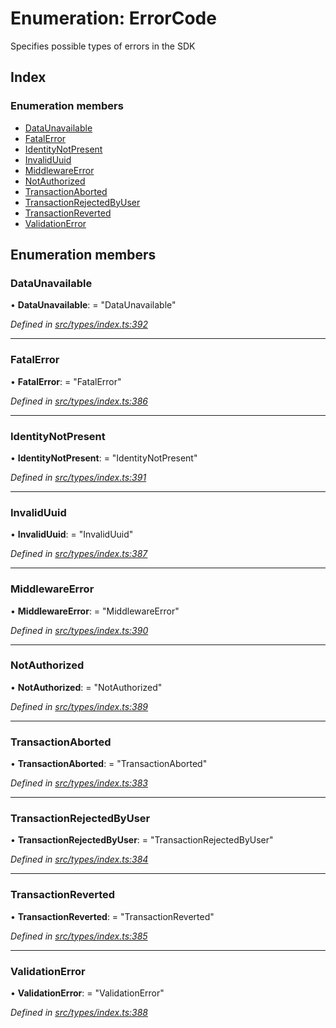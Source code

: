 # Enumeration: ErrorCode

Specifies possible types of errors in the SDK

## Index

### Enumeration members

* [DataUnavailable](errorcode.md#dataunavailable)
* [FatalError](errorcode.md#fatalerror)
* [IdentityNotPresent](errorcode.md#identitynotpresent)
* [InvalidUuid](errorcode.md#invaliduuid)
* [MiddlewareError](errorcode.md#middlewareerror)
* [NotAuthorized](errorcode.md#notauthorized)
* [TransactionAborted](errorcode.md#transactionaborted)
* [TransactionRejectedByUser](errorcode.md#transactionrejectedbyuser)
* [TransactionReverted](errorcode.md#transactionreverted)
* [ValidationError](errorcode.md#validationerror)

## Enumeration members

###  DataUnavailable

• **DataUnavailable**: = "DataUnavailable"

*Defined in [src/types/index.ts:392](https://github.com/PolymathNetwork/polymesh-sdk/blob/5b409784/src/types/index.ts#L392)*

___

###  FatalError

• **FatalError**: = "FatalError"

*Defined in [src/types/index.ts:386](https://github.com/PolymathNetwork/polymesh-sdk/blob/5b409784/src/types/index.ts#L386)*

___

###  IdentityNotPresent

• **IdentityNotPresent**: = "IdentityNotPresent"

*Defined in [src/types/index.ts:391](https://github.com/PolymathNetwork/polymesh-sdk/blob/5b409784/src/types/index.ts#L391)*

___

###  InvalidUuid

• **InvalidUuid**: = "InvalidUuid"

*Defined in [src/types/index.ts:387](https://github.com/PolymathNetwork/polymesh-sdk/blob/5b409784/src/types/index.ts#L387)*

___

###  MiddlewareError

• **MiddlewareError**: = "MiddlewareError"

*Defined in [src/types/index.ts:390](https://github.com/PolymathNetwork/polymesh-sdk/blob/5b409784/src/types/index.ts#L390)*

___

###  NotAuthorized

• **NotAuthorized**: = "NotAuthorized"

*Defined in [src/types/index.ts:389](https://github.com/PolymathNetwork/polymesh-sdk/blob/5b409784/src/types/index.ts#L389)*

___

###  TransactionAborted

• **TransactionAborted**: = "TransactionAborted"

*Defined in [src/types/index.ts:383](https://github.com/PolymathNetwork/polymesh-sdk/blob/5b409784/src/types/index.ts#L383)*

___

###  TransactionRejectedByUser

• **TransactionRejectedByUser**: = "TransactionRejectedByUser"

*Defined in [src/types/index.ts:384](https://github.com/PolymathNetwork/polymesh-sdk/blob/5b409784/src/types/index.ts#L384)*

___

###  TransactionReverted

• **TransactionReverted**: = "TransactionReverted"

*Defined in [src/types/index.ts:385](https://github.com/PolymathNetwork/polymesh-sdk/blob/5b409784/src/types/index.ts#L385)*

___

###  ValidationError

• **ValidationError**: = "ValidationError"

*Defined in [src/types/index.ts:388](https://github.com/PolymathNetwork/polymesh-sdk/blob/5b409784/src/types/index.ts#L388)*
